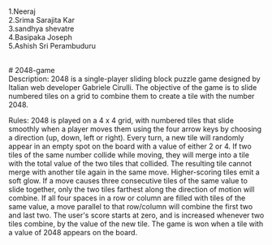 <br>1.Neeraj
<br>2.Srima Sarajita Kar
<br>3.sandhya shevatre
<br>4.Basipaka Joseph
<br>5.Ashish Sri Perambuduru

<br># 2048-game
<br>Description:
2048 is a single-player sliding block puzzle game designed by Italian web developer Gabriele Cirulli. The objective of the game is to slide numbered tiles on a grid to combine them to create a tile with the number 2048.

Rules:
2048 is played on a 4 x 4 grid, with numbered tiles that slide smoothly when a player moves them using the four arrow keys by choosing a direction (up, down, left or right).
Every turn, a new tile will randomly appear in an empty spot on the board with a value of either 2 or 4.
If two tiles of the same number collide while moving, they will merge into a tile with the total value of the two tiles that collided. The resulting tile cannot merge with another tile again in the same move. Higher-scoring tiles emit a soft glow.
If a move causes three consecutive tiles of the same value to slide together, only the two tiles farthest along the direction of motion will combine.
If all four spaces in a row or column are filled with tiles of the same value, a move parallel to that row/column will combine the first two and last two.
The user's score starts at zero, and is increased whenever two tiles combine, by the value of the new tile.
The game is won when a tile with a value of 2048 appears on the board.

